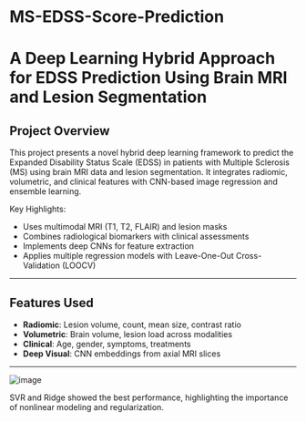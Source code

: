 # MS-EDSS-Score-Prediction

# A Deep Learning Hybrid Approach for EDSS Prediction Using Brain MRI and Lesion Segmentation

## Project Overview

This project presents a novel hybrid deep learning framework to predict the Expanded Disability Status Scale (EDSS) in patients with Multiple Sclerosis (MS) using brain MRI data and lesion segmentation. It integrates radiomic, volumetric, and clinical features with CNN-based image regression and ensemble learning.

Key Highlights:
- Uses multimodal MRI (T1, T2, FLAIR) and lesion masks
- Combines radiological biomarkers with clinical assessments
- Implements deep CNNs for feature extraction
- Applies multiple regression models with Leave-One-Out Cross-Validation (LOOCV)

---

## Features Used

- **Radiomic**: Lesion volume, count, mean size, contrast ratio
- **Volumetric**: Brain volume, lesion load across modalities
- **Clinical**: Age, gender, symptoms, treatments
- **Deep Visual**: CNN embeddings from axial MRI slices

---
![image](https://github.com/user-attachments/assets/e9811a51-0531-4094-850a-87f0f4abcd9a)

SVR and Ridge showed the best performance, highlighting the importance of nonlinear modeling and regularization.


